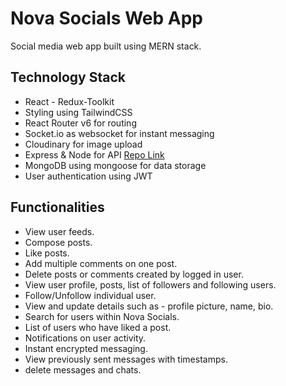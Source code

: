 # Nova Socials Web App
Social media web app built using MERN stack.

## Technology Stack
- React - Redux-Toolkit
- Styling using TailwindCSS
- React Router v6 for routing
- Socket.io as websocket for instant messaging
- Cloudinary for image upload
- Express & Node for API [Repo Link](https://github.com/mohit-codes/social-media--backend)
- MongoDB using mongoose for data storage
- User authentication using JWT

## Functionalities
- View user feeds.
- Compose posts.
- Like posts.
- Add multiple comments on one post.
- Delete posts or comments created by logged in user.
- View user profile, posts, list of followers and following users.
- Follow/Unfollow individual user.
- View and update details such as - profile picture, name, bio.
- Search for users within Nova Socials.
- List of users who have liked a post.
- Notifications on user activity.
- Instant encrypted messaging.
- View previously sent messages with timestamps.
- delete messages and chats.